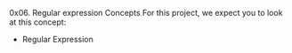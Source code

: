 0x06. Regular expression
Concepts
For this project, we expect you to look at this concept:

- Regular Expression
